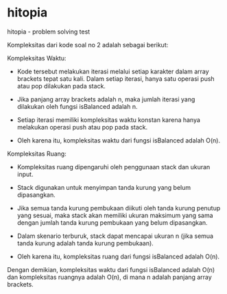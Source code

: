 # hitopia

hitopia - problem solving test

Kompleksitas dari kode soal no 2 adalah sebagai berikut:

Kompleksitas Waktu:

- Kode tersebut melakukan iterasi melalui setiap karakter dalam array brackets tepat satu kali. Dalam setiap iterasi, hanya satu operasi push atau pop dilakukan pada stack.

- Jika panjang array brackets adalah n, maka jumlah iterasi yang dilakukan oleh fungsi isBalanced adalah n.

- Setiap iterasi memiliki kompleksitas waktu konstan karena hanya melakukan operasi push atau pop pada stack.

- Oleh karena itu, kompleksitas waktu dari fungsi isBalanced adalah O(n).

Kompleksitas Ruang:

- Kompleksitas ruang dipengaruhi oleh penggunaan stack dan ukuran input.

- Stack digunakan untuk menyimpan tanda kurung yang belum dipasangkan.

- Jika semua tanda kurung pembukaan diikuti oleh tanda kurung penutup yang sesuai, maka stack akan memiliki ukuran maksimum yang sama dengan jumlah tanda kurung pembukaan yang belum dipasangkan.

- Dalam skenario terburuk, stack dapat mencapai ukuran n (jika semua tanda kurung adalah tanda kurung pembukaan).

- Oleh karena itu, kompleksitas ruang dari fungsi isBalanced adalah O(n).

Dengan demikian, kompleksitas waktu dari fungsi isBalanced adalah O(n) dan kompleksitas ruangnya adalah O(n), di mana n adalah panjang array brackets.
